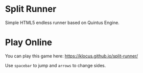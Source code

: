 # Split Runner
Simple HTML5 endless runner based on Quintus Engine.

# Play Online
You can play this game here: https://klocus.github.io/split-runner/

Use `spacebar` to jump and `arrows` to change sides.
